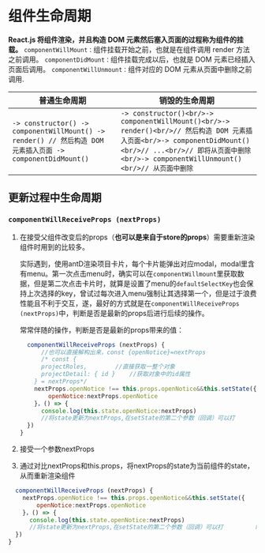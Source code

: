 # 组件生命周期
**React.js 将组件渲染，并且构造 DOM 元素然后塞入页面的过程称为组件的挂载。**
`componentWillMount：`组件挂载开始之前，也就是在组件调用 render 方法之前调用。
`componentDidMount：`组件挂载完成以后，也就是 DOM 元素已经插入页面后调用。
`componentWillUnmount：`组件对应的 DOM 元素从页面中删除之前调用.

| 普通生命周期                                                 | 销毁的生命周期                                               |
| ------------------------------------------------------------ | ------------------------------------------------------------ |
| `-> constructor() -> componentWillMount() -> render() // 然后构造 DOM 元素插入页面 -> componentDidMount()` | `-> constructor()<br/>-> componentWillMount()<br/>-> render()<br/>// 然后构造 DOM 元素插入页面<br/>-> componentDidMount()<br/>// ...<br/>// 即将从页面中删除<br/>-> componentWillUnmount()<br/>// 从页面中删除` |

## 更新过程中生命周期

###  `componentWillReceiveProps (nextProps)`

1. 在接受父组件改变后的props（**也可以是来自于store的props**）需要重新渲染组件时用到的比较多。

   实际遇到，使用antD渲染项目卡片，每个卡片能弹出对应modal，modal里含有menu。第一次点击menu时，确实可以在`componentWillmount`里获取数据，但是第二次点击卡片时，就算是设置了menu的`defaultSelectKey`也会保持上次选择的key，曾试过每次进入menu强制让其选择第一个，但是过于浪费性能且不利于交互，遂，最好的方式就是在`componentWillReceiveProps (nextProps)`中，判断是否是最新的props后进行后续的操作。

   常常伴随的操作，判断是否是最新的props带来的值：

   ```js
     componentWillReceiveProps (nextProps) {
         //也可以直接解构出来，const {openNotice}=nextProps
         /* const {
         projectRoles,        //直接获取一整个对象    
         projectDetail: { id }    //获取对象中的id属性
       } = nextProps*/
       nextProps.openNotice !== this.props.openNotice&&this.setState({
           openNotice:nextProps.openNotice
       }，() => {
         console.log(this.state.openNotice:nextProps)
         //将state更新为nextProps,在setState的第二个参数（回调）可以打         印出新的state
     })
   }
   ```

2. 接受一个参数nextProps

3. 通过对比nextProps和this.props，将nextProps的state为当前组件的state，从而重新渲染组件

```js
  componentWillReceiveProps (nextProps) {
    nextProps.openNotice !== this.props.openNotice&&this.setState({
        openNotice:nextProps.openNotice
    }，() => {
      console.log(this.state.openNotice:nextProps)
      //将state更新为nextProps,在setState的第二个参数（回调）可以打         印出新的state
  })
}
```



